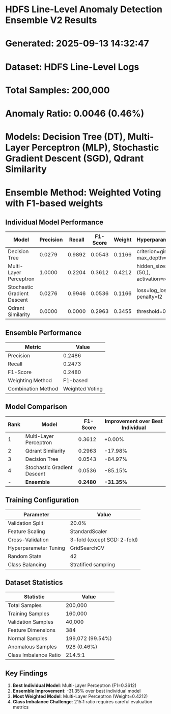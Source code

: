 
# HDFS Line-Level Anomaly Detection Ensemble V2 Results
# Generated: 2025-09-13 14:32:47
# Dataset: HDFS Line-Level Logs
# Total Samples: 200,000
# Anomaly Ratio: 0.0046 (0.46%)
# Models: Decision Tree (DT), Multi-Layer Perceptron (MLP), Stochastic Gradient Descent (SGD), Qdrant Similarity
# Ensemble Method: Weighted Voting with F1-based weights


## Individual Model Performance

| Model | Precision | Recall | F1-Score | Weight | Hyperparameters |
|-------|-----------|--------|----------|--------|-----------------|
| Decision Tree | 0.0279 | 0.9892 | 0.0543 | 0.1166 | criterion=gini, max_depth=None |
| Multi-Layer Perceptron | 1.0000 | 0.2204 | 0.3612 | 0.4212 | hidden_sizes=(50,), activation=relu |
| Stochastic Gradient Descent | 0.0276 | 0.9946 | 0.0536 | 0.1166 | loss=log_loss, penalty=l2 |
| Qdrant Similarity | 0.0000 | 0.0000 | 0.2963 | 0.3455 | threshold=0.5 |

## Ensemble Performance

| Metric | Value |
|--------|-------|
| Precision | 0.2486 |
| Recall | 0.2473 |
| F1-Score | 0.2480 |
| Weighting Method | F1-based |
| Combination Method | Weighted Voting |

## Model Comparison

| Rank | Model | F1-Score | Improvement over Best Individual |
|------|-------|----------|----------------------------------|
| 1 | Multi-Layer Perceptron | 0.3612 | +0.00% |
| 2 | Qdrant Similarity | 0.2963 | -17.98% |
| 3 | Decision Tree | 0.0543 | -84.97% |
| 4 | Stochastic Gradient Descent | 0.0536 | -85.15% |
| - | **Ensemble** | **0.2480** | **-31.35%** |

## Training Configuration

| Parameter | Value |
|-----------|-------|
| Validation Split | 20.0% |
| Feature Scaling | StandardScaler |
| Cross-Validation | 3-fold (except SGD: 2-fold) |
| Hyperparameter Tuning | GridSearchCV |
| Random State | 42 |
| Class Balancing | Stratified sampling |

## Dataset Statistics

| Statistic | Value |
|-----------|-------|
| Total Samples | 200,000 |
| Training Samples | 160,000 |
| Validation Samples | 40,000 |
| Feature Dimensions | 384 |
| Normal Samples | 199,072 (99.54%) |
| Anomalous Samples | 928 (0.46%) |
| Class Imbalance Ratio | 214.5:1 |

## Key Findings

1. **Best Individual Model**: Multi-Layer Perceptron (F1=0.3612)
2. **Ensemble Improvement**: -31.35% over best individual model
3. **Most Weighted Model**: Multi-Layer Perceptron (Weight=0.4212)
4. **Class Imbalance Challenge**: 215:1 ratio requires careful evaluation metrics
